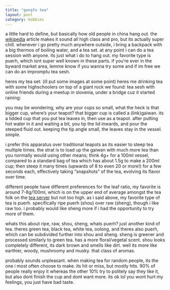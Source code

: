 ```yaml
---
title: "gongfu tea"
layout: post
category: hobbies
---
```

a little hard to define, but basically how old people in china hang out. the [wikipedia](https://en.wikipedia.org/wiki/Gongfu_tea_ceremony) article makes it sound all high class and pro, but its actually super chill. whenever i go pretty much anywhere outside, i bring a backpack with a big thermos of boiling water, and a tea set. at any point i can do a tea session with anyone. its just what i do to hang out. my favorite type is puerh, which isnt super well known in these parts. if you’re ever in the byward market area, lemme know if you wanna try some and if im free we can do an impromptu tea sesh.

heres my tea set: (ill put some images at some point)
heres me drinking tea with some highschoolers on top of a giant rock we found:
tea sesh with online friends during a meetup in slovenia, under a bridge cuz it started raining:

you may be wondering, why are your cups so small, what the heck is that bigger cup, where’s your teapot? that bigger cup is called a (link)gaiwan. its a lidded cup that you put tea leaves in, then use as a teapot. after putting hot water in it and waiting a bit, you tip the lid inwards, and pour the steeped fluid out. keeping the tip angle small, the leaves stay in the vessel. simple.

i prefer this apparatus over traditional teapots as its easier to steep tea multiple times. the strat is to load up the gaiwan with much more tea than you normally would using other means; think 4g+ for a 100ml vessel, compared to a standard bag of tea which has about 1.5g to make a 200ml cup; then steep it many times (upwards of 8 to even 20 or more!) for a few seconds each, effectively taking “snapshots” of the tea, evolving its flavor over time.

different people have different preferences for the leaf ratio, my favorite is around 7-8g/100ml, which is on the upper end of average amongst the tea folk on the [tea server](https://discord.gg/tea) but not too high. as i said above, my favorite type of tea is puerh. specifically ripe puerh (shou) over raw (sheng), though i like raw too. i probably would like sheng more if i had the opportunity to try more of them.

whats this about ripe, raw, shou, sheng, whats puerh? just another kind of tea. theres green tea, black tea, white tea, oolong, and theres also puerh, which can be subdivided further into shou and sheng. sheng is greener and processed similarly to green tea. has a more floral/vegetal scent. shou looks completely different, its dark brown and smells like dirt. well its more like earthier, woody, mushroomy and musky. that class of aromas.

probably sounds unpleasant. when making tea for random people, its the one i most often choose to make. its hit or miss, but mostly hits. 90% of people really enjoy it whereas the other 10% try to politely say they like it, but also dont finish the cup and dont want more. its ok lol you wont hurt my feelings, you just have bad taste.
